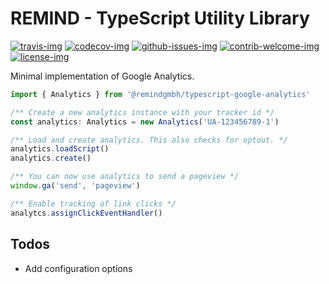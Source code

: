 # REMIND - TypeScript Utility Library

[travis-img]: https://img.shields.io/travis/remindgmbh/typescript-google-analytics.svg?style=flat-square
[codecov-img]: https://img.shields.io/codecov/c/github/remindgmbh/typescript-google-analytics.svg?style=flat-square
[github-issues-img]: https://img.shields.io/github/issues/remindgmbh/typescript-google-analytics.svg?style=flat-square
[contrib-welcome-img]: https://img.shields.io/badge/contributions-welcome-blue.svg?style=flat-square
[license-img]: https://img.shields.io/github/license/remindgmbh/typescript-google-analytics.svg?style=flat-square

[![travis-img]](https://travis-ci.com/github/remindgmbh/typescript-google-analytics)
[![codecov-img]](https://codecov.io/gh/remindgmbh/typescript-google-analytics)
[![github-issues-img]](https://github.com/remindgmbh/typescript-google-analytics/issues)
[![contrib-welcome-img]](https://github.com/remindgmbh/typescript-google-analytics/blob/master/CONTRIBUTING.md)
[![license-img]](https://github.com/remindgmbh/typescript-google-analytics/blob/master/LICENSE)

Minimal implementation of Google Analytics.

```typescript
import { Analytics } from '@remindgmbh/typescript-google-analytics'

/** Create a new analytics instance with your tracker id */
const analytics: Analytics = new Analytics('UA-123456789-1')

/** Load and create analytics. This also checks for optout. */
analytics.loadScript()
analytics.create()

/** You can now use analytics to send a pageview */
window.ga('send', 'pageview')

/** Enable tracking of link clicks */
analytcs.assignClickEventHandler()
```

## Todos
* Add configuration options
